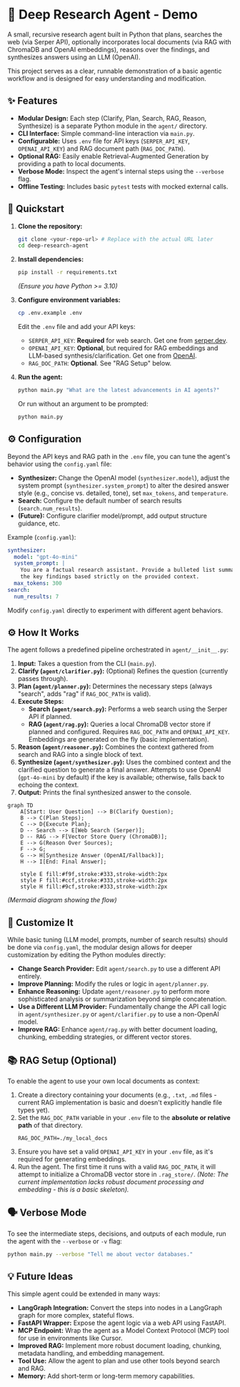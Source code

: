 # 🧠 Deep Research Agent - Demo

A small, recursive research agent built in Python that plans, searches the web (via Serper API), optionally incorporates local documents (via RAG with ChromaDB and OpenAI embeddings), reasons over the findings, and synthesizes answers using an LLM (OpenAI).

This project serves as a clear, runnable demonstration of a basic agentic workflow and is designed for easy understanding and modification.

## ✨ Features

*   **Modular Design:** Each step (Clarify, Plan, Search, RAG, Reason, Synthesize) is a separate Python module in the `agent/` directory.
*   **CLI Interface:** Simple command-line interaction via `main.py`.
*   **Configurable:** Uses `.env` file for API keys (`SERPER_API_KEY`, `OPENAI_API_KEY`) and RAG document path (`RAG_DOC_PATH`).
*   **Optional RAG:** Easily enable Retrieval-Augmented Generation by providing a path to local documents.
*   **Verbose Mode:** Inspect the agent's internal steps using the `--verbose` flag.
*   **Offline Testing:** Includes basic `pytest` tests with mocked external calls.

## 🚀 Quickstart

1.  **Clone the repository:**
    ```bash
    git clone <your-repo-url> # Replace with the actual URL later
    cd deep-research-agent
    ```

2.  **Install dependencies:**
    ```bash
    pip install -r requirements.txt
    ```
    *(Ensure you have Python >= 3.10)*

3.  **Configure environment variables:**
    ```bash
    cp .env.example .env
    ```
    Edit the `.env` file and add your API keys:
    *   `SERPER_API_KEY`: **Required** for web search. Get one from [serper.dev](https://serper.dev/).
    *   `OPENAI_API_KEY`: **Optional**, but required for RAG embeddings and LLM-based synthesis/clarification. Get one from [OpenAI](https://platform.openai.com/api-keys).
    *   `RAG_DOC_PATH`: **Optional**. See "RAG Setup" below.

4.  **Run the agent:**
    ```bash
    python main.py "What are the latest advancements in AI agents?"
    ```
    Or run without an argument to be prompted:
    ```bash
    python main.py
    ```

## ⚙️ Configuration

Beyond the API keys and RAG path in the `.env` file, you can tune the agent's behavior using the `config.yaml` file:

*   **Synthesizer:** Change the OpenAI model (`synthesizer.model`), adjust the system prompt (`synthesizer.system_prompt`) to alter the desired answer style (e.g., concise vs. detailed, tone), set `max_tokens`, and `temperature`.
*   **Search:** Configure the default number of search results (`search.num_results`).
*   **(Future):** Configure clarifier model/prompt, add output structure guidance, etc.

Example (`config.yaml`):
```yaml
synthesizer:
  model: "gpt-4o-mini"
  system_prompt: |
    You are a factual research assistant. Provide a bulleted list summarizing
    the key findings based strictly on the provided context.
  max_tokens: 300
search:
  num_results: 7
```

Modify `config.yaml` directly to experiment with different agent behaviors.

## ⚙️ How It Works

The agent follows a predefined pipeline orchestrated in `agent/__init__.py`:

1.  **Input:** Takes a question from the CLI (`main.py`).
2.  **Clarify (`agent/clarifier.py`):** (Optional) Refines the question (currently passes through).
3.  **Plan (`agent/planner.py`):** Determines the necessary steps (always "search", adds "rag" if `RAG_DOC_PATH` is valid).
4.  **Execute Steps:**
    *   **Search (`agent/search.py`):** Performs a web search using the Serper API if planned.
    *   **RAG (`agent/rag.py`):** Queries a local ChromaDB vector store if planned and configured. Requires `RAG_DOC_PATH` and `OPENAI_API_KEY`. Embeddings are generated on the fly (basic implementation).
5.  **Reason (`agent/reasoner.py`):** Combines the context gathered from search and RAG into a single block of text.
6.  **Synthesize (`agent/synthesizer.py`):** Uses the combined context and the clarified question to generate a final answer. Attempts to use OpenAI (`gpt-4o-mini` by default) if the key is available; otherwise, falls back to echoing the context.
7.  **Output:** Prints the final synthesized answer to the console.

```mermaid
graph TD
    A[Start: User Question] --> B(Clarify Question);
    B --> C(Plan Steps);
    C --> D{Execute Plan};
    D -- Search --> E[Web Search (Serper)];
    D -- RAG --> F[Vector Store Query (ChromaDB)];
    E --> G(Reason Over Sources);
    F --> G;
    G --> H[Synthesize Answer (OpenAI/Fallback)];
    H --> I[End: Final Answer];

    style E fill:#f9f,stroke:#333,stroke-width:2px
    style F fill:#ccf,stroke:#333,stroke-width:2px
    style H fill:#9cf,stroke:#333,stroke-width:2px
```
*(Mermaid diagram showing the flow)*

## 🔧 Customize It

While basic tuning (LLM model, prompts, number of search results) should be done via `config.yaml`, the modular design allows for deeper customization by editing the Python modules directly:

*   **Change Search Provider:** Edit `agent/search.py` to use a different API entirely.
*   **Improve Planning:** Modify the rules or logic in `agent/planner.py`.
*   **Enhance Reasoning:** Update `agent/reasoner.py` to perform more sophisticated analysis or summarization beyond simple concatenation.
*   **Use a Different LLM Provider:** Fundamentally change the API call logic in `agent/synthesizer.py` or `agent/clarifier.py` to use a non-OpenAI model.
*   **Improve RAG:** Enhance `agent/rag.py` with better document loading, chunking, embedding strategies, or different vector stores.

## 📚 RAG Setup (Optional)

To enable the agent to use your own local documents as context:

1.  Create a directory containing your documents (e.g., `.txt`, `.md` files - current RAG implementation is basic and doesn't explicitly handle file types yet).
2.  Set the `RAG_DOC_PATH` variable in your `.env` file to the **absolute or relative path** of that directory.
    ```dotenv
    RAG_DOC_PATH=./my_local_docs
    ```
3.  Ensure you have set a valid `OPENAI_API_KEY` in your `.env` file, as it's required for generating embeddings.
4.  Run the agent. The first time it runs with a valid `RAG_DOC_PATH`, it will attempt to initialize a ChromaDB vector store in `.rag_store/`. *(Note: The current implementation lacks robust document processing and embedding - this is a basic skeleton).*

## 🗣️ Verbose Mode

To see the intermediate steps, decisions, and outputs of each module, run the agent with the `--verbose` or `-v` flag:

```bash
python main.py --verbose "Tell me about vector databases."
```

## 💡 Future Ideas

This simple agent could be extended in many ways:

*   **LangGraph Integration:** Convert the steps into nodes in a LangGraph graph for more complex, stateful flows.
*   **FastAPI Wrapper:** Expose the agent logic via a web API using FastAPI.
*   **MCP Endpoint:** Wrap the agent as a Model Context Protocol (MCP) tool for use in environments like Cursor.
*   **Improved RAG:** Implement more robust document loading, chunking, metadata handling, and embedding management.
*   **Tool Use:** Allow the agent to plan and use other tools beyond search and RAG.
*   **Memory:** Add short-term or long-term memory capabilities.